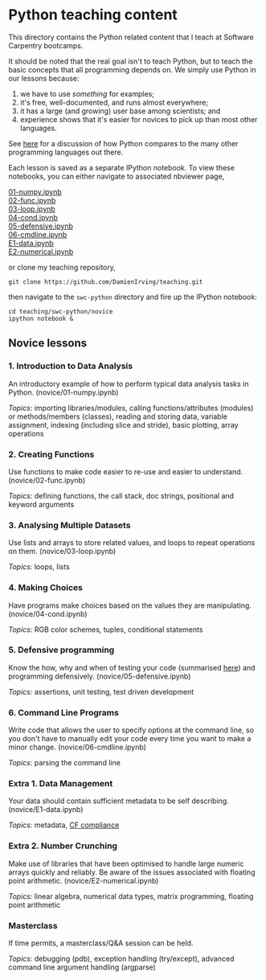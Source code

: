 Python teaching content
=======================

This directory contains the Python related content that I teach at Software Carpentry 
bootcamps. 

It should be noted that the real goal isn't to teach Python, but to teach the basic 
concepts that all programming depends on. We simply use Python in our lessons because:

1.  we have to use *something* for examples;
2.  it's free, well-documented, and runs almost everywhere;
3.  it has a large (and growing) user base among scientists; and
4.  experience shows that it's easier for novices to pick up than most other languages.

See [here](http://drclimate.wordpress.com/2013/06/11/picking-the-right-programming-language/) for a discussion
of how Python compares to the many other programming languages out there.

Each lesson is saved as a separate IPython notebook. To view these notebooks, you can 
either navigate to associated nbviewer page, 

[01-numpy.ipynb](http://nbviewer.ipython.org/7572409)  
[02-func.ipynb](http://nbviewer.ipython.org/7572464)  
[03-loop.ipynb](http://nbviewer.ipython.org/7572490)  
[04-cond.ipynb](http://nbviewer.ipython.org/7572504)  
[05-defensive.ipynb](http://nbviewer.ipython.org/7572521)  
[06-cmdline.ipynb](http://nbviewer.ipython.org/7572536)  
[E1-data.ipynb](http://nbviewer.ipython.org/7572585)  
[E2-numerical.ipynb](http://nbviewer.ipython.org/7572558)  


or clone my teaching repository,

    git clone https://github.com/DamienIrving/teaching.git

then navigate to the `swc-python` directory and fire up the IPython notebook:

    cd teaching/swc-python/novice
    ipython notebook &


## Novice lessons

### 1. Introduction to Data Analysis

An introductory example of how to perform typical data analysis tasks in Python. 
(novice/01-numpy.ipynb)

*Topics:* importing libraries/modules, calling functions/attributes (modules) or 
methods/members (classes), reading and storing data, variable assignment, indexing 
(including slice and stride), basic plotting, array operations
  
  
### 2. Creating Functions

Use functions to make code easier to re-use and easier to understand. 
(novice/02-func.ipynb) 

*Topics:* defining functions, the call stack, doc strings, positional and keyword arguments 
  

### 3. Analysing Multiple Datasets

Use lists and arrays to store related values, and loops to repeat operations on them. 
(novice/03-loop.ipynb)

*Topics:* loops, lists
  

### 4. Making Choices 

Have programs make choices based on the values they are manipulating. 
(novice/04-cond.ipynb) 

*Topics:* RGB color schemes, tuples, conditional statements
  

### 5. Defensive programming

Know the how, why and when of testing your code (summarised 
[here](http://drclimate.wordpress.com/2013/10/10/testing-your-code/)) and programming 
defensively. (novice/05-defensive.ipynb)

*Topics:* assertions, unit testing, test driven development
  

### 6. Command Line Programs

Write code that allows the user to specify options at the command line, so you don't have 
to manually edit your code every time you want to make a minor change. 
(novice/06-cmdline.ipynb)

*Topics:* parsing the command line
  

### Extra 1. Data Management

Your data should contain sufficient metadata to be self describing. 
(novice/E1-data.ipynb)

*Topics:* metadata, [CF compliance](http://drclimate.wordpress.com/2013/02/25/are-you-cf-compliant/) 
  

### Extra 2. Number Crunching 

Make use of libraries that have been optimised to handle large numeric arrays quickly and reliably.
Be aware of the issues associated with floating point arithmetic. 
(novice/E2-numerical.ipynb)

*Topics:* linear algebra, numerical data types, matrix programming, floating point arithmetic
  

### Masterclass

If time permits, a masterclass/Q&A session can be held.

*Topics:* debugging (pdb), exception handling (try/except), advanced command line argument handling (argparse)
